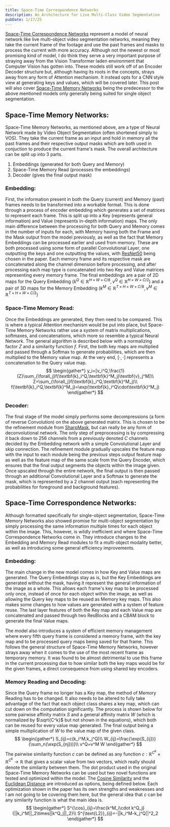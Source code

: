 ```yaml
---
title: Space-Time Correspondence Networks
description: An Architecture for Live Multi-Class Video Segmentation
pubDate: 1/17/25
---
```

[Space-Time Correspondence Networks](https://arxiv.org/abs/2106.05210) represent a model of neural network like live multi-object video segmentation networks, meaning they take the current frame of the footage and use the past frames and masks to process the current with more accuracy. Although not the newest or most promising kind of model, I do think they serve a very important purpose of straying away from the Vision Transformer laden environment that Computer Vision has gotten into. These models still work off of an Encoder Decoder structure but, although having its roots in the concepts, strays away from any form of Attention mechanism. It instead opts for a CNN style view at generating keys and values, which will be covered later. This post will also cover [Space-Time Memory Networks](https://arxiv.org/abs/1904.00607) being the predecessor to the above mentioned models only generally being suited for single object segmentation.

## Space-Time Memory Networks:
Space-Time Memory Networks, as mentioned above, are a type of Neural Network made by Video Object Segmentation (often shortened simply to VOS). They take the current frame as an input and hold in memory all the past frames and their respective output masks which are both used in conjuction to produce the current frame's mask. The overall architecture can be split up into 3 parts.
1. Embeddings (generated for both Query and Memory)
2. Space-Time Memory Read (processes the embeddings)
3. Decoder (gives the final output mask)

### Embedding:
First, the information present in both the Query (current) and Memory (past) frames needs to be transformed into a workable format. This is done through a process of encoder embedding which generates a set of matrices to represent each frame. This is split up into a Key (represents general information) and Value (represents in-depth information) maps. The only main difference between the processing for both Query and Memory comes in the number of inputs for each, with Memory having both the Frame and the Mask output from the model previously, as well as the fact that Memory Embeddings can be processed earlier and used from memory. These are both processed using some form of parallel Convolutional Layer, one outputting the keys and one outputting the values, with [ResNet50](https://arxiv.org/abs/1512.03385) being chosen in the paper. Each memory frame and its respective mask are concatenated along the channel dimension before processing, and after processing each map type is concatenated into two Key and Value matrices representing every memory frame. The final embeddings are a pair of 2D maps for the Query Embedding $(k^Q\in\mathbb{R}^{H\times W\times C/8},v^Q\in\mathbb{R}^{H\times W\times C/2})$ and a pair of 3D maps for the Memory Embedding $(k^M\in\mathbb{R}^{T\times H\times W\times C/8},v^M\in\mathbb{R}^{T\times H\times W\times C/2})$

### Space-Time Memory Read:
Once the Embeddings are generated, they then need to be compared. This is where a typical Attention mechanism would be put into place, but Space-Time Memory Networks rather use a system of matrix multiplications, softmaxes, and concatenations, which more so resemble a typical Neural Network. The general algorithm is described below with a normalizing factor $Z$ and a similarity function $f$. First, the both key maps are multiplied and passed through a Softmax to generate probabilities, which are then multiplied to the Memory value map. At the very end, $[\cdot,\cdot]$ represents a concatenation to the Query value map.
$$
\begin{gather*}
y_i=[v_i^Q,\frac{1}{Z}\sum_{\forall_j}f(\textbf{k}_i^Q,\textbf{k}^M_j)\textbf{v}_j^M]\\
Z=\sum_{\forall_j}f(\textbf{k}_i^Q,\textbf{k}^M_j)\\
f(\textbf{k}_i^Q,\textbf{k}^M_j)=\exp(\textbf{k}_i^Q\cdot\textbf{k}^M_j)
\end{gather*}
$$

### Decoder:
The final stage of the model simply performs some decompressions (a form of reverse Convolution) on the above generated matrix. This is chosen to be the refinement module from [SharpMask](https://arxiv.org/abs/1603.08695), but can really be any form of deconvolutional network. The only step of preprocessing is by compressing it back down to $256$ channels from a previously denoted $C$ channels decided by the Embedding network with a simple Convolutional Layer and skip connection. The refinement module gradually upscales the feature map with the input to each module being the previous steps output feature map as well as the feature map of the same scale from the Query Encoder, which ensures that the final output segments the objects within the image given. Once upscaled through the entire network, the final output is then passed through an additional Convolutional Layer and a Softmax to generate the mask, which is represented by a 2 channel output (each representing the probabilities for foreground and background features).

## Space-Time Correspondence Networks:
Although formatted specifically for single-object segmentation, Space-Time Memory Networks also showed promise for multi-object segmentation by simply processing the same information multiple times for each object within the image. This, however, is wildly inefficient and where Space-Time Correspondence Networks come in. They introduce changes to the Embedding and Memory Read modules to fit a multi-object modality better, as well as introducing some general efficiency improvements.

### Embedding:
The main change in the new model comes in how Key and Value maps are generated. The Query Embeddings stay as is, but the Key Embeddings are generated without the mask, having it represent the general information of the image as a whole. This allows each frame's key map to be processed only once, instead of once for each object within the image, as well as allowing the Query key maps to be reused as Memory key maps. This also makes some changes to how values are generated with a system of feature reuse. The last layer features of both the Key map and each Value map are concatenated and passed through two ResBlocks and a CBAM block to generate the final Value maps.

The model also introduces a system of efficient memory management where every fifth query frame is considered a memory frame, with the key map and to be processed query maps being saved for that frame. This follows the general structure of Space-Time Memory Networks, however strays away when it comes to the use of the most recent frame as temporary memory. It was found to be almost detrimental to use this frame in the current processing due to how similar both the key maps would be for the given frames, a direct consequence from using shared key encoders.

### Memory Reading and Decoding:
Since the Query frame no longer has a Key map, the method of Memory Reading has to be changed. It also needs to be altered to fully take advantage of the fact that each object class shares a key map, which can cut down on the computation significantly. The process is shown below for some pairwise affinity matrix $S$ and a general affinity matrix $W$ (which is normalized by $\sqrt{C^k}$ but not shown in the equations), which both can be reused for every value map generated. The final output being a simple multiplication of $W$ to the value map of the given class.
$$
\begin{gather*}
S_{ij}=c(k_i^M,k_j^Q)\\
W_{ij}=\frac{\exp(S_{ij})}{\sum_n(\exp(S_{nj}))}\\
v^Q=v^M W
\end{gather*}
$$
The pairwise similarity function $c$ can be defined as any function $c:\mathbb{R}^{C^k}\times\mathbb{R}^{C^k}\rightarrow\mathbb{R}$ that gives a scalar value from two vectors, which really should denote the similarity between them. The dot product used in the original Space-Time Memory Networks can be used but two novel functions are tested and optimized within the model. The [Cosine Similarity](https://www.geeksforgeeks.org/cosine-similarity/) and the [Euclidean Distance](https://www.geeksforgeeks.org/cosine-similarity/) are introduced as options, being defined below. Each optimization shown in the paper has its own strengths and weaknesses and I am not going to be covering them here, but the general idea that $c$ can be any similarity function is what the main idea is.
$$
\begin{gather*}
S^{\cos}_{ij}=\frac{k^M_i\cdot k^Q_j}{||k_i^M||_2\times||k^Q_j||_2}\\
S^{\text{L2}}_{ij}=-||k_i^M-k_j^Q||^2_2
\end{gather*}
$$